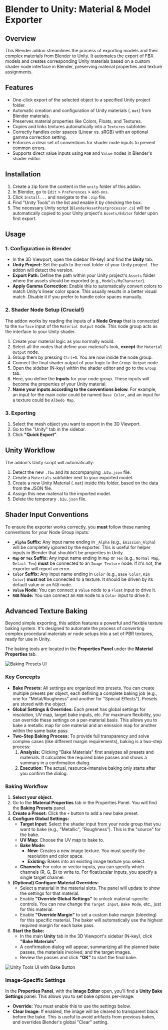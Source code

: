 # Blender to Unity: Material & Model Exporter

## Overview

This Blender addon streamlines the process of exporting models and their complex materials from Blender to Unity. It automates the export of FBX models and creates corresponding Unity materials based on a custom shader node interface in Blender, preserving material properties and texture assignments.

## Features

*   One-click export of the selected object to a specified Unity project folder.
*   Automatic creation and configuration of Unity materials (`.mat`) from Blender materials.
*   Preserves material properties like Colors, Floats, and Textures.
*   Copies and links textures automatically into a `Textures` subfolder.
*   Correctly handles color spaces (Linear vs. sRGB) with an optional gamma correction setting.
*   Enforces a clear set of conventions for shader node inputs to prevent common errors.
*   Supports direct value inputs using `RGB` and `Value` nodes in Blender's shader editor.

## Installation

1.  Create a zip form the content in the `unity` folder of this addon.
2.  In Blender, go to `Edit` > `Preferences` > `Add-ons`.
3.  Click `Install...` and navigate to the `.zip` file.
4.  Find "Unity Tools" in the list and enable it by checking the box.
5.  The necessary Unity script (`BlenderAssetPostprocessor.cs`) will be automatically copied to your Unity project's `Assets/Editor` folder upon first export.

## Usage

### 1. Configuration in Blender

*   In the 3D Viewport, open the sidebar (N-key) and find the **Unity** tab.
*   **Unity Project:** Set the path to the root folder of your Unity project. The addon will detect the version.
*   **Export Path:** Define the path within your Unity project's `Assets` folder where the assets should be exported (e.g., `Models/MyCharacter`).
*   **Apply Gamma Correction:** Enable this to automatically convert colors to match Unity's linear color space. This usually results in a better visual match. Disable it if you prefer to handle color spaces manually.

### 2. Shader Node Setup (Crucial!)

The addon works by reading the inputs of a **Node Group** that is connected to the `Surface` input of the `Material Output` node. This node group acts as the interface to your Unity shader.

1.  Create your material logic as you normally would.
2.  Select all the nodes that define your material's look, **except** the `Material Output` node.
3.  Group them by pressing `Ctrl+G`. You are now inside the node group.
4.  Connect the final shader output of your logic to the `Group Output` node.
5.  Open the sidebar (N-key) within the shader editor and go to the `Group` tab.
6.  Here, you define the **Inputs** for your node group. These inputs will become the properties of your Unity material.
7.  **Name your inputs according to the conventions below.** For example, an input for the main color could be named `Base Color`, and an input for a texture could be `Albedo Map`.

### 3. Exporting

1.  Select the mesh object you want to export in the 3D Viewport.
2.  Go to the "Unity" tab in the sidebar.
3.  Click **"Quick Export"**.

## Unity Workflow

The addon's Unity script will automatically:
1.  Detect the new `.fbx` and its accompanying `.b2u.json` file.
2.  Create a `Materials` subfolder next to your exported model.
3.  Create a new Unity Material (`.mat`) inside this folder, based on the data from the JSON file.
4.  Assign this new material to the imported model.
5.  Delete the temporary `.b2u.json` file.

## Shader Input Conventions

To ensure the exporter works correctly, you **must** follow these naming conventions for your Node Group inputs:

*   **`_Alpha` Suffix:** Any input name ending in `_Alpha` (e.g., `Emission_Alpha`) will be completely ignored by the exporter. This is useful for helper inputs in Blender that shouldn't be properties in Unity.
*   **`Map` or `Tex` Suffix:** Any input name ending in `Map` or `Tex` (e.g., `Normal Map`, `Detail Tex`) **must** be connected to an `Image Texture` node. If it's not, the exporter will report an error.
*   **`Color` Suffix:** Any input name ending in `Color` (e.g., `Base Color`, `Rim Color`) **must not** be connected to a texture. It should be driven by its default value or an `RGB` node.
*   **`Value` Node:** You can connect a `Value` node to a `Float` input to drive it.
*   **`RGB` Node:** You can connect an `RGB` node to a `Color` input to drive it.

## Advanced Texture Baking

Beyond simple exporting, this addon features a powerful and flexible texture baking system. It's designed to automate the process of converting complex procedural materials or node setups into a set of PBR textures, ready for use in Unity.

The baking tools are located in the **Properties Panel** under the **Material Properties** tab.

![Baking Presets UI](UI-Baking-Presets.jpg)

### Key Concepts

*   **Bake Presets:** All settings are organized into presets. You can create multiple presets per object, each defining a complete baking job (e.g., one for "Metal/Roughness" and another for "Special Effects"). Presets are stored with the object.
*   **Global Settings & Overrides:** Each preset has global settings for resolution, UV map, target bake inputs, etc. For maximum flexibility, you can override these settings on a per-material basis. This allows you to bake a metallic map for one material and an emission map for another within the same bake pass.
*   **Two-Step Baking Process:** To provide full transparency and solve complex cases (like different margin requirements), baking is a two-step process:
    1.  **Analysis:** Clicking "Bake Materials" first analyzes all presets and materials. It calculates the required bake passes and shows a summary in a confirmation dialog.
    2.  **Execution:** The actual, resource-intensive baking only starts after you confirm the dialog.

### Baking Workflow

1.  **Select your object.**
2.  Go to the **Material Properties** tab in the Properties Panel. You will find the **Baking Presets** panel.
3.  **Create a Preset:** Click the `+` button to add a new bake preset.
4.  **Configure Global Settings:**
    *   **Target Input:** Select the shader input from your node group that you want to bake (e.g., "Metallic", "Roughness"). This is the "source" for the bake.
    *   **UV Map:** Choose the UV map to bake to.
    *   **Bake Mode:**
        *   **New:** Creates a new image texture. You must specify the resolution and color space.
        *   **Existing:** Bakes into an existing image texture you select.
    *   **Channels:** For color or vector inputs, you can specify which channels (R, G, B) to write to. For float/scalar inputs, you specify a single target channel.
5.  **(Optional) Configure Material Overrides:**
    *   Select a material in the material slots. The panel will update to show the settings for that material.
    *   Enable **"Override Global Settings"** to unlock material-specific controls. You can now change the `Target Input`, `Bake Mode`, etc., just for this material.
    *   Enable **"Override Margin"** to set a custom bake margin (bleeding) for this specific material. The baker will automatically use the highest required margin for each bake pass.
6.  **Start the Bake:**
    *   In the main **Unity** tab in the 3D Viewport's sidebar (N-key), click **"Bake Materials"**.
    *   A confirmation dialog will appear, summarizing all the planned bake passes, the materials involved, and the target images.
    *   Review the passes and click **"OK"** to start the final bake.

![Unity Tools UI with Bake Button](UI-Unity-Tools.jpg)

### Image-Specific Settings

In the **Properties Panel**, with the **Image Editor** open, you'll find a **Unity Bake Settings** panel. This allows you to set bake options per-image:
*   **Override:** You must enable this to use the settings below.
*   **Clear Image:** If enabled, the image will be cleared to transparent black before the bake. This is useful to avoid artifacts from previous bakes, and overrides Blender's global "Clear" setting. 